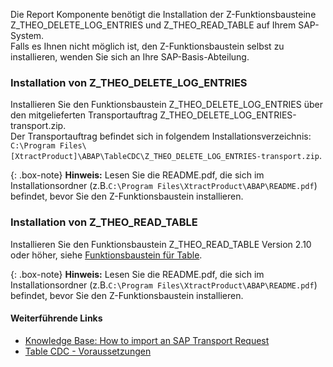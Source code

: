 
Die Report Komponente benötigt die Installation der Z-Funktionsbausteine Z_THEO_DELETE_LOG_ENTRIES und Z_THEO_READ_TABLE auf Ihrem SAP-System.<br>
Falls es Ihnen nicht möglich ist, den Z-Funktionsbaustein selbst zu installieren, wenden Sie sich an Ihre SAP-Basis-Abteilung.

### Installation von Z_THEO_DELETE_LOG_ENTRIES

Installieren Sie den Funktionsbaustein Z_THEO_DELETE_LOG_ENTRIES über den mitgelieferten Transportauftrag Z_THEO_DELETE_LOG_ENTRIES-transport.zip.<br>
Der Transportauftrag befindet sich in folgendem Installationsverzeichnis: `C:\Program Files\[XtractProduct]\ABAP\TableCDC\Z_THEO_DELETE_LOG_ENTRIES-transport.zip`.

{: .box-note}
**Hinweis:** Lesen Sie die README.pdf, die sich im Installationsordner (z.B.`C:\Program Files\XtractProduct\ABAP\README.pdf`) befindet, bevor Sie den Z-Funktionsbaustein installieren.

### Installation von Z_THEO_READ_TABLE

Installieren Sie den Funktionsbaustein Z_THEO_READ_TABLE Version 2.10 oder höher, siehe [Funktionsbaustein für Table](./funktionsbaustein-fuer-table-extraktion).

{: .box-note}
**Hinweis:** Lesen Sie die README.pdf, die sich im Installationsordner (z.B.`C:\Program Files\XtractProduct\ABAP\README.pdf`) befindet, bevor Sie den Z-Funktionsbaustein installieren.

#### Weiterführende Links
- [Knowledge Base: How to import an SAP Transport Request](https://kb.theobald-software.com/sap/how-to-import-an-sap-transport-request-with-the-transport-management-system-stms)
- [Table CDC - Voraussetzungen](../table-cdc#voraussetzungen)
